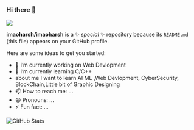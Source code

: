 ### Hi there 👋
[![](https://visitcount.itsvg.in/api?id=imaoharsh&label=HARSHIT&icon=8&pretty=false)](https://visitcount.itsvg.in)

**imaoharsh/imaoharsh** is a ✨ _special_ ✨ repository because its `README.md` (this file) appears on your GitHub profile.

Here are some ideas to get you started:

- 🔭 I’m currently working on Web Devlopment
- 🌱 I’m currently learning C/C++
- about me I want to learn AI ML ,Web Devlopment, CyberSecurity, BlockChain,Little bit of Graphic Designing
- 📫 How to reach me: ...
- 😄 Pronouns: ...
- ⚡ Fun fact: ...


![GitHub Stats](https://github-readme-stats.vercel.app/api?username=imaoharsh&theme=radical)

